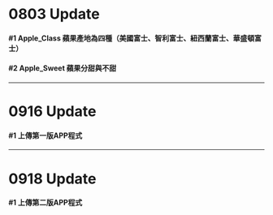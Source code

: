 # 0803 Update
####  #1 Apple_Class 蘋果產地為四種（美國富士、智利富士、紐西蘭富士、華盛頓富士）
####  #2 Apple_Sweet 蘋果分甜與不甜
---
# 0916 Update
####  #1 上傳第一版APP程式
---
# 0918 Update
####  #1 上傳第二版APP程式

